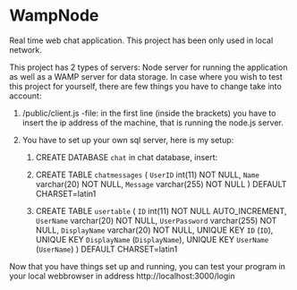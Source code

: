 # WampNode
Real time web chat application.
This project has been only used in local network.

This project has 2 types of servers: Node server for running the application as well as a WAMP server for data storage.
In case where you wish to test this project for yourself, there are few things you have to change take into account:

  1. /public/client.js -file: in the first line (inside the brackets) you have to insert the ip address of the machine, that is running the node.js server.
  
  2. You have to set up your own sql server,  here is my setup:
      1. CREATE DATABASE `chat` 
      in chat database, insert:
        1. CREATE TABLE `chatmessages` (
           `UserID` int(11) NOT NULL,
           `Name` varchar(20) NOT NULL,
           `Message` varchar(255) NOT NULL
          )  DEFAULT CHARSET=latin1
          
        2. CREATE TABLE `usertable` (
           `ID` int(11) NOT NULL AUTO_INCREMENT,
           `UserName` varchar(20) NOT NULL,
           `UserPassword` varchar(255) NOT NULL,
           `DisplayName` varchar(20) NOT NULL,
           UNIQUE KEY `ID` (`ID`),
           UNIQUE KEY `DisplayName` (`DisplayName`),
           UNIQUE KEY `UserName` (`UserName`)
          )  DEFAULT CHARSET=latin1

Now that you have things set up and running, you can test your program in your local webbrowser in address http://localhost:3000/login
